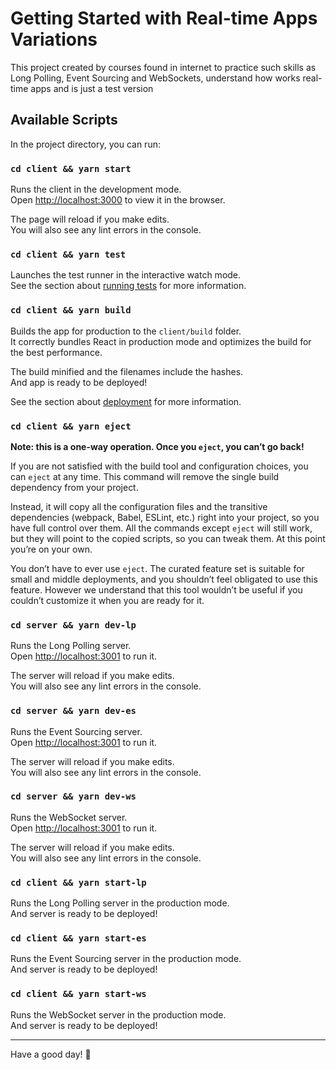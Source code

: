 # Getting Started with Real-time Apps Variations

This project created by courses found in internet to practice such skills as Long Polling, Event Sourcing and
WebSockets, understand how works real-time apps and is just a test version

## Available Scripts

In the project directory, you can run:

### `cd client && yarn start`

Runs the client in the development mode.\
Open [http://localhost:3000](http://localhost:3000) to view it in the browser.

The page will reload if you make edits.\
You will also see any lint errors in the console.

### `cd client && yarn test`

Launches the test runner in the interactive watch mode.\
See the section about [running tests](https://facebook.github.io/create-react-app/docs/running-tests) for more
information.

### `cd client && yarn build`

Builds the app for production to the `client/build` folder.\
It correctly bundles React in production mode and optimizes the build for the best performance.

The build minified and the filenames include the hashes.\
And app is ready to be deployed!

See the section about [deployment](https://facebook.github.io/create-react-app/docs/deployment) for more information.

### `cd client && yarn eject`

**Note: this is a one-way operation. Once you `eject`, you can’t go back!**

If you are not satisfied with the build tool and configuration choices, you can `eject` at any time. This command will
remove the single build dependency from your project.

Instead, it will copy all the configuration files and the transitive dependencies (webpack, Babel, ESLint, etc.) right
into your project, so you have full control over them. All the commands except `eject` will still work, but they will
point to the copied scripts, so you can tweak them. At this point you’re on your own.

You don’t have to ever use `eject`. The curated feature set is suitable for small and middle deployments, and you
shouldn’t feel obligated to use this feature. However we understand that this tool wouldn’t be useful if you couldn’t
customize it when you are ready for it.

### `cd server && yarn dev-lp`

Runs the Long Polling server.\
Open [http://localhost:3001](http://localhost:3001) to run it.

The server will reload if you make edits.\
You will also see any lint errors in the console.

### `cd server && yarn dev-es`

Runs the Event Sourcing server.\
Open [http://localhost:3001](http://localhost:3001) to run it.

The server will reload if you make edits.\
You will also see any lint errors in the console.

### `cd server && yarn dev-ws`

Runs the WebSocket server.\
Open [http://localhost:3001](http://localhost:3001) to run it.

The server will reload if you make edits.\
You will also see any lint errors in the console.

### `cd client && yarn start-lp`

Runs the Long Polling server in the production mode.\
And server is ready to be deployed!

### `cd client && yarn start-es`

Runs the Event Sourcing server in the production mode.\
And server is ready to be deployed!

### `cd client && yarn start-ws`

Runs the WebSocket server in the production mode.\
And server is ready to be deployed!

____

Have a good day! 👋